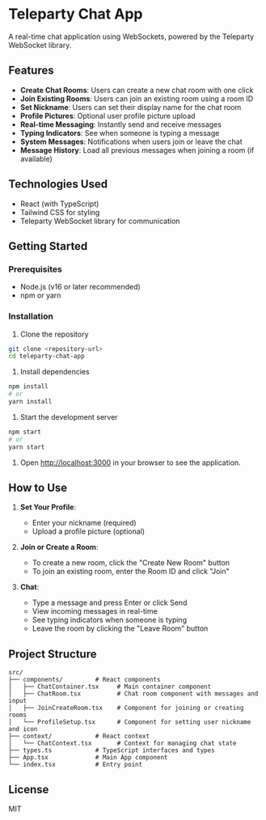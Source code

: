 # Teleparty Chat App

A real-time chat application using WebSockets, powered by the Teleparty WebSocket library.

## Features

- **Create Chat Rooms**: Users can create a new chat room with one click
- **Join Existing Rooms**: Users can join an existing room using a room ID
- **Set Nickname**: Users can set their display name for the chat room
- **Profile Pictures**: Optional user profile picture upload
- **Real-time Messaging**: Instantly send and receive messages
- **Typing Indicators**: See when someone is typing a message
- **System Messages**: Notifications when users join or leave the chat
- **Message History**: Load all previous messages when joining a room (if available)

## Technologies Used

- React (with TypeScript)
- Tailwind CSS for styling
- Teleparty WebSocket library for communication

## Getting Started

### Prerequisites

- Node.js (v16 or later recommended)
- npm or yarn

### Installation

1. Clone the repository

```bash
git clone <repository-url>
cd teleparty-chat-app
```

1. Install dependencies

```bash
npm install
# or
yarn install
```

1. Start the development server

```bash
npm start
# or
yarn start
```

1. Open [http://localhost:3000](http://localhost:3000) in your browser to see the application.

## How to Use

1. **Set Your Profile**:

   - Enter your nickname (required)
   - Upload a profile picture (optional)

1. **Join or Create a Room**:

   - To create a new room, click the "Create New Room" button
   - To join an existing room, enter the Room ID and click "Join"

1. **Chat**:

   - Type a message and press Enter or click Send
   - View incoming messages in real-time
   - See typing indicators when someone is typing
   - Leave the room by clicking the "Leave Room" button

## Project Structure

```plaintext
src/
├── components/         # React components
│   ├── ChatContainer.tsx     # Main container component
│   ├── ChatRoom.tsx          # Chat room component with messages and input
│   ├── JoinCreateRoom.tsx    # Component for joining or creating rooms
│   └── ProfileSetup.tsx      # Component for setting user nickname and icon
├── context/            # React context
│   └── ChatContext.tsx       # Context for managing chat state
├── types.ts            # TypeScript interfaces and types
├── App.tsx             # Main App component
└── index.tsx           # Entry point
```

## License

MIT
